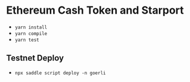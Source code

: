 # Ethereum Cash Token and Starport

* `yarn install`
* `yarn compile`
* `yarn test`


## Testnet Deploy

* `npx saddle script deploy -n goerli`

